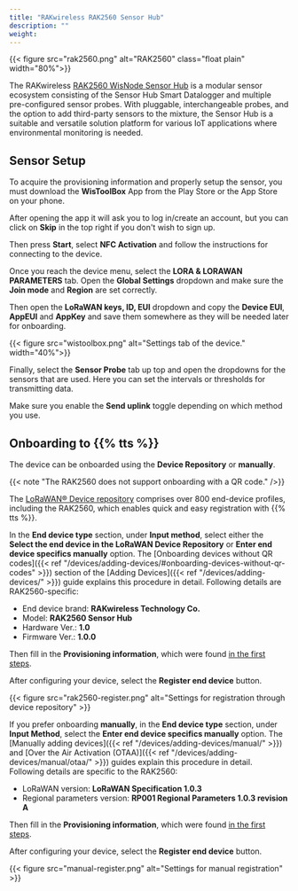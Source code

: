 ```yaml
---
title: "RAKwireless RAK2560 Sensor Hub"
description: ""
weight: 
---
```


{{< figure src="rak2560.png" alt="RAK2560" class="float plain" width="80%">}}

The RAKwireless [RAK2560 WisNode Sensor Hub](https://store.rakwireless.com/products/sensor-hub) is a modular sensor ecosystem consisting of the Sensor Hub Smart Datalogger and multiple pre-configured sensor probes. With pluggable, interchangeable probes, and the option to add third-party sensors to the mixture, the Sensor Hub is a suitable and versatile solution platform for various IoT applications where environmental monitoring is needed. 

<!--more-->

## Sensor Setup

To acquire the provisioning information and properly setup the sensor, you must download the **WisToolBox** App from the Play Store or the App Store on your phone.

After opening the app it will ask you to log in/create an account, but you can click on **Skip** in the top right if you don't wish to sign up.

Then press **Start**, select **NFC Activation** and follow the instructions for connecting to the device.

Once you reach the device menu, select the **LORA & LORAWAN PARAMETERS** tab. Open the **Global Settings** dropdown and make sure the **Join mode** and **Region** are set correctly. 

Then open the **LoRaWAN keys, ID, EUI** dropdown and copy the **Device EUI**, **AppEUI** and **AppKey** and save them somewhere as they will be needed later for onboarding.

{{< figure src="wistoolbox.png" alt="Settings tab of the device." width="40%">}}

Finally, select the **Sensor Probe** tab up top and open the dropdowns for the sensors that are used. Here you can set the intervals or thresholds for transmitting data.

Make sure you enable the **Send uplink** toggle depending on which method you use.

## Onboarding to {{% tts %}}

The device can be onboarded using the **Device Repository** or **manually**.

{{< note "The RAK2560 does not support onboarding with a QR code." />}}

The [LoRaWAN® Device repository](https://github.com/TheThingsNetwork/lorawan-devices) comprises over 800 end-device profiles, including the RAK2560, which enables quick and easy registration with {{% tts %}}.

In the **End device type** section, under **Input method**, select either the **Select the end device in the LoRaWAN Device Repository** or **Enter end device specifics manually** option. The [Onboarding devices without QR codes]({{< ref "/devices/adding-devices/#onboarding-devices-without-qr-codes" >}}) section of the [Adding Devices]({{< ref "/devices/adding-devices/" >}}) guide explains this procedure in detail. Following details are RAK2560-specific:

- End device brand: **RAKwireless Technology Co.**
- Model: **RAK2560 Sensor Hub**
- Hardware Ver.: **1.0**
- Firmware Ver.: **1.0.0**

Then fill in the **Provisioning information**, which were found [in the first steps](#sensor-setup).

After configuring your device, select the **Register end device** button.

{{< figure src="rak2560-register.png" alt="Settings for registration through device repository" >}}

If you prefer onboarding **manually**, in the **End device type** section, under **Input Method**, select the **Enter end device specifics manually** option. The [Manually adding devices]({{< ref "/devices/adding-devices/manual/" >}}) and [Over the Air Activation (OTAA)]({{< ref "/devices/adding-devices/manual/otaa/" >}}) guides explain this procedure in detail. Following details are specific to the RAK2560:

- LoRaWAN version: **LoRaWAN Specification 1.0.3**
- Regional parameters version: **RP001 Regional Parameters 1.0.3 revision A** 

Then fill in the **Provisioning information**, which were found [in the first steps](#sensor-setup).

After configuring your device, select the **Register end device** button.

{{< figure src="manual-register.png" alt="Settings for manual registration" >}}